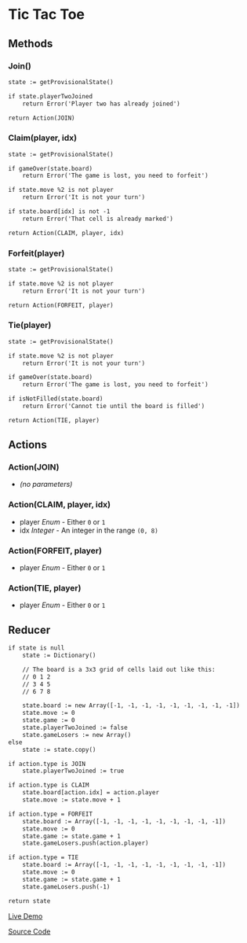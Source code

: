 # Tic Tac Toe


## Methods

### Join()

```txt
state := getProvisionalState()

if state.playerTwoJoined
	return Error('Player two has already joined')

return Action(JOIN)
```

### Claim(player, idx)

```txt
state := getProvisionalState()

if gameOver(state.board)
	return Error('The game is lost, you need to forfeit')

if state.move %2 is not player
	return Error('It is not your turn')

if state.board[idx] is not -1
	return Error('That cell is already marked')

return Action(CLAIM, player, idx)
```

### Forfeit(player)

```txt
state := getProvisionalState()

if state.move %2 is not player
	return Error('It is not your turn')

return Action(FORFEIT, player)
```

### Tie(player)

```txt
state := getProvisionalState()

if state.move %2 is not player
	return Error('It is not your turn')

if gameOver(state.board)
	return Error('The game is lost, you need to forfeit')

if isNotFilled(state.board)
	return Error('Cannot tie until the board is filled')

return Action(TIE, player)
```

## Actions

### Action(JOIN)

* *(no parameters)*

### Action(CLAIM, player, idx)

* player *Enum* - Either `0` or `1`
* idx *Integer* - An integer in the range `(0, 8)`

### Action(FORFEIT, player)

* player *Enum* - Either `0` or `1`

### Action(TIE, player)

* player *Enum* - Either `0` or `1`

## Reducer

```txt
if state is null
	state := Dictionary()

	// The board is a 3x3 grid of cells laid out like this:
	// 0 1 2
	// 3 4 5
	// 6 7 8

	state.board := new Array([-1, -1, -1, -1, -1, -1, -1, -1, -1])
	state.move := 0
	state.game := 0
	state.playerTwoJoined := false
	state.gameLosers := new Array()
else
	state := state.copy()

if action.type is JOIN
	state.playerTwoJoined := true

if action.type is CLAIM
	state.board[action.idx] = action.player
	state.move := state.move + 1

if action.type = FORFEIT
	state.board := Array([-1, -1, -1, -1, -1, -1, -1, -1, -1])
	state.move := 0
	state.game := state.game + 1
	state.gameLosers.push(action.player)

if action.type = TIE
	state.board := Array([-1, -1, -1, -1, -1, -1, -1, -1, -1])
	state.move := 0
	state.game := state.game + 1
	state.gameLosers.push(-1)

return state
```

[Live Demo](https://conflux-demos.herokuapp.com/tic-tac-toe)

[Source Code](https://github.com/ben-ng/conflux-demos/tree/master/demos/tic-tac-toe)

